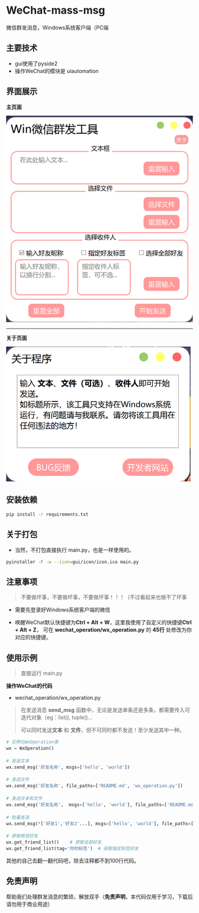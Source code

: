 # WeChat-mass-msg

微信群发消息，Windows系统客户端（PC端

## 主要技术
- gui使用了pyside2
- 操作WeChat的模块是 uiautomation


## 界面展示
**主页面**

![](images/main.png)

---

**关于页面**


![](images/about.png)

## 安装依赖

```bash
pip install -r requirements.txt
```


## 关于打包
- 当然，不打包直接执行 main.py，也是一样使用的。
```bash
pyinstaller -F -w --icon=gui/icon/icon.ico main.py
```


## 注意事项

> 不要做坏事，不要做坏事，不要做坏事！！！（不过看起来也做不了坏事

- 需要先登录好Windows系统客户端的微信


- 唤醒WeChat默认快捷键为**Ctrl + Alt + W**，这里我使用了自定义的快捷键**Ctrl + Alt + Z**， 
  可在 **wechat_operation/wx_operation.py** 的 **45行** 处修改为你对应的快捷键。
  

## 使用示例
> 直接运行 main.py


**操作WeChat的代码**

- wechat_operation/wx_operation.py
> 在发送消息 **send_msg** 函数中，无论是发送单条还是多条，都需要传入可迭代对象（eg：list(), tuple()...
>
> 可以同时发送**文本** 和 **文件**，但不可同时都不发送！至少发送其中一种。



```python
# 实例化WxOperation类
wx = WxOperation()

# 发送文本
wx.send_msg('好友名称', msgs=['hello', 'world'])

# 发送文件
wx.send_msg('好友名称', file_paths=['README.md', 'wx_operation.py'])

# 发送文本和文件
wx.send_msg('好友名称',  msgs=['hello', 'world'], file_paths=['README.md', 'wx_operation.py'])

# 批量发送
wx.send_msg(*['好友1','好友2'...], msgs=['hello', 'world'], file_paths=['README.md', 'wx_operation.py'])

# 获取微信好友
wx.get_friend_list()	# 获取全部好友
wx.get_friend_list(tag='你的标签')  # 获取指定标签好友
```



其他的自己去翻一翻代码吧，除去注释都不到100行代码。





## 免责声明

帮助我们处理群发消息的繁琐，解放双手（**免责声明**，本代码仅用于学习，下载后请勿用于商业用途）

